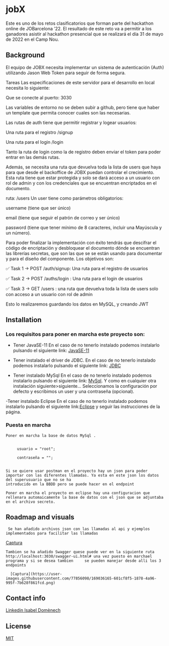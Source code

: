 # jobX
Este es uno de los retos clasificatorios que forman parte del hackathon online de JOBarcelona ’22. El resultado de este reto va a permitir a los ganadores asistir
al hackathon presencial que se realizará el día 31 de mayo de 2022 en el Camp Nou.
## Background

El equipo de JOBX necesita implementar un sistema de autenticación (Auth) utilizando Jason Web Token para seguir de forma segura.

Tareas
Las especificaciones de este servidor para el desarrollo en local necesita lo siguiente:

Que se conecte al puerto: 3030

Las variables de entorno no se deben subir a github, pero tiene que haber un template que permita conocer cuales son las necesarias.

Las rutas de auth tiene que permitir registrar y logear usuarios:

Una ruta para el registro /signup

Una ruta para el login /login

Tanto la ruta de login como la de registro deben enviar el token para poder entrar en las demás rutas.

Además, se necesita una ruta que devuelva toda la lista de users que haya para que desde el backoffice de JOBX puedan controlar el crecimiento. 
Esta ruta tiene que estar protegida y solo se dará acceso a un usuario con rol de admin y con los credenciales que se encuentran encriptados en el documento.

ruta: /users
Un user tiene como parámetros obligatorios:

username (tiene que ser único)

email (tiene que seguir el patrón de correo y ser único)

password (tiene que tener mínimo de 8 caracteres, incluir una Mayúscula y un número).

Para poder finalizar la implementación con éxito tendrás que descifrar el código de encriptación y desbloquear el documento dónde se encuentran las librerías secretas, que son las que se se están usando para documentar y para el diseño del componente.
Los objetivos son:

✅ Task 1 → POST /auth/signup: Una ruta para el registro de usuarios

✅ Task 2 → POST /auths/login : Una ruta para el login de usuarios

✅ Task 3 → GET /users :  una ruta que devuelva toda la lista de users  solo con acceso a un usuario con rol de admin


Esto lo realizaremos guardando los datos en MySQL, y creando  JWT 

## Installation

### Los requisitos para poner en marcha este proyecto son:

  - Tener JavaSE-11  En el caso de no tenerlo instalado podemos instalarlo pulsando el siguiente link: [JavaSE-11](https://www.oracle.com/java/technologies/javase/jdk11-archive-downloads.html)

  - Tener instalado el driver de JDBC. En el caso de no tenerlo instalado podemos instalarlo pulsando el siguiente link: [JDBC](https://docs.microsoft.com/en-us/sql/connect/jdbc/download-microsoft-jdbc-driver-for-sql-server?view=sql-server-ver15)

  - Tener instalado MySql En el caso de no tenerlo instalado podemos instalarlo pulsando el siguiente link: [MySql](https://dev.mysql.com/). Y como en cualquier otra instalación siguiente>siguiente… Seleccionamos la configuración por defecto y escribimos un user y una contraseña (opcional).
  
  -Tener instalado Eclipse En el caso de no tenerlo instalado podemos instalarlo pulsando el siguiente link:[Eclipse](https://www.eclipse.org/downloads/) y seguir las instrucciones de la página.

 ### Puesta en marcha
  
    Poner en marcha la base de datos MySql .
    
      
         usuario = "root";

         contraseña = "";
         

    Si se quiere usar postman en el proyecto hay un json para poder importar con las diferentes llamadas. Ya esta en este json los datos del superusuario que no se ha 
    introducido en la BBDD pero se puede hacer en el endpoint
  
    Poner en marcha el proyecto en eclipse hay una configuracion que rellenara automaicamente la base de datos con el json que se adjuntaba en el archivo secreto.
      
        
  ## Roadmap and visuals
  
     Se han añadido archivos json con las llamadas al api y ejemplos implementados para facilitar las llamadas
     
     
   [Captura](https://user-images.githubusercontent.com/77856098/169035615-71b52694-395e-47a1-a12d-ddd61bbf1320.png)

    
    Tambien se ha añadido Swagger quese puede ver en la siguiente ruta http://localhost:3030/swagger-ui.html# una vez puesto en marchael programa y si se desea tambien     se pueden manejar desde alli los 3 endpoints
    
      [Captura](https://user-images.githubusercontent.com/77856098/169036165-601cf8f5-1878-4a96-995f-7b628f861fcd.png)
      
  ## Contact info
  
  [Linkedin Isabel Domènech](https://www.linkedin.com/in/isabel-domenech-de-mena-157103124/)
  
  ## License 

  [MIT](https://opensource.org/licenses/MIT)
  
